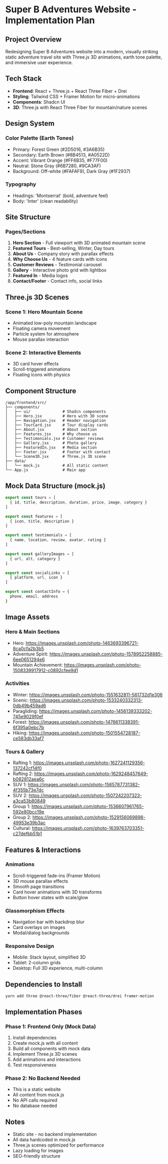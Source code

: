 # Super B Adventures Website - Implementation Plan

## Project Overview
Redesigning Super B Adventures website into a modern, visually striking static adventure travel site with Three.js 3D animations, earth tone palette, and immersive user experience.

## Tech Stack
- **Frontend**: React + Three.js + React Three Fiber + Drei
- **Styling**: Tailwind CSS + Framer Motion for micro-animations
- **Components**: Shadcn UI
- **3D**: Three.js with React Three Fiber for mountain/nature scenes

## Design System

### Color Palette (Earth Tones)
- Primary: Forest Green (#2D5016, #3A6B35)
- Secondary: Earth Brown (#8B4513, #A0522D)
- Accent: Vibrant Orange (#FF6B35, #F77F00)
- Neutral: Stone Gray (#6B7280, #9CA3AF)
- Background: Off-white (#FAFAF9), Dark Gray (#1F2937)

### Typography
- Headings: 'Montserrat' (bold, adventure feel)
- Body: 'Inter' (clean readability)

## Site Structure

### Pages/Sections
1. **Hero Section** - Full viewport with 3D animated mountain scene
2. **Featured Tours** - Best-selling, Winter, Day tours
3. **About Us** - Company story with parallax effects
4. **Why Choose Us** - 4 feature cards with icons
5. **Customer Reviews** - Testimonial carousel
6. **Gallery** - Interactive photo grid with lightbox
7. **Featured In** - Media logos
8. **Contact/Footer** - Contact info, social links

## Three.js 3D Scenes

### Scene 1: Hero Mountain Scene
- Animated low-poly mountain landscape
- Floating camera movement
- Particle system for atmosphere
- Mouse parallax interaction

### Scene 2: Interactive Elements
- 3D card hover effects
- Scroll-triggered animations
- Floating icons with physics

## Component Structure

```
/app/frontend/src/
├── components/
│   ├── ui/              # Shadcn components
│   ├── Hero.jsx         # Hero with 3D scene
│   ├── Navigation.jsx   # Header navigation
│   ├── TourCard.jsx     # Tour display cards
│   ├── About.jsx        # About section
│   ├── Features.jsx     # Why choose us
│   ├── Testimonials.jsx # Customer reviews
│   ├── Gallery.jsx      # Photo gallery
│   ├── FeaturedIn.jsx   # Media section
│   ├── Footer.jsx       # Footer with contact
│   └── Scene3D.jsx      # Three.js 3D scene
├── data/
│   └── mock.js          # All static content
└── App.js               # Main app
```

## Mock Data Structure (mock.js)

```javascript
export const tours = [
  { id, title, description, duration, price, image, category }
]

export const features = [
  { icon, title, description }
]

export const testimonials = [
  { name, location, review, avatar, rating }
]

export const galleryImages = [
  { url, alt, category }
]

export const socialLinks = [
  { platform, url, icon }
]

export const contactInfo = {
  phone, email, address
}
```

## Image Assets

### Hero & Main Sections
- Hero: https://images.unsplash.com/photo-1463693396721-8ca0cfa2b3b5
- Adventure Spirit: https://images.unsplash.com/photo-1578952258885-6ee0651294e6
- Mountain Achievement: https://images.unsplash.com/photo-1508339917912-c0892cfee9d1

### Activities
- Winter: https://images.unsplash.com/photo-1551632811-561732d1e306
- Scenic: https://images.unsplash.com/photo-1533240332313-0db49b459ad6
- Paragliding: https://images.unsplash.com/photo-1456139333202-745e9029f0ef
- Forest: https://images.unsplash.com/photo-1476611338391-6f395a0ebc7b
- Hiking: https://images.unsplash.com/photo-1501554728187-ce583db33af7

### Tours & Gallery
- Rafting 1: https://images.unsplash.com/photo-1627241129356-137242cf14f0
- Rafting 2: https://images.unsplash.com/photo-1629248457649-b082812aea6c
- SUV 1: https://images.unsplash.com/photo-1565787731382-4f355b73e7dc
- SUV 2: https://images.unsplash.com/photo-1507242207323-a3ca53b80849
- Group 1: https://images.unsplash.com/photo-1536607961765-592e80bcc19e
- Group 2: https://images.unsplash.com/photo-1529156069898-49953e39b3ac
- Cultural: https://images.unsplash.com/photo-1639763703351-c27defbb51b1

## Features & Interactions

### Animations
- Scroll-triggered fade-ins (Framer Motion)
- 3D mouse parallax effects
- Smooth page transitions
- Card hover animations with 3D transforms
- Button hover states with scale/glow

### Glassmorphism Effects
- Navigation bar with backdrop blur
- Card overlays on images
- Modal/dialog backgrounds

### Responsive Design
- Mobile: Stack layout, simplified 3D
- Tablet: 2-column grids
- Desktop: Full 3D experience, multi-column

## Dependencies to Install
```
yarn add three @react-three/fiber @react-three/drei framer-motion
```

## Implementation Phases

### Phase 1: Frontend Only (Mock Data)
1. Install dependencies
2. Create mock.js with all content
3. Build all components with mock data
4. Implement Three.js 3D scenes
5. Add animations and interactions
6. Test responsiveness

### Phase 2: No Backend Needed
- This is a static website
- All content from mock.js
- No API calls required
- No database needed

## Notes
- Static site - no backend implementation
- All data hardcoded in mock.js
- Three.js scenes optimized for performance
- Lazy loading for images
- SEO-friendly structure

